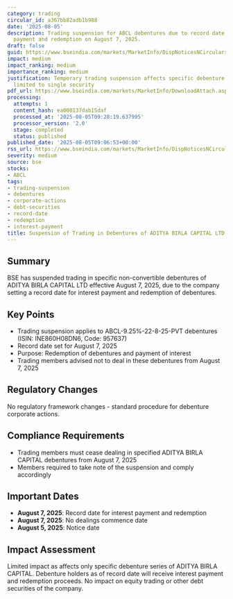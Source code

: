 ```yaml
---
category: trading
circular_id: a367bb82adb1b988
date: '2025-08-05'
description: Trading suspension for ABCL debentures due to record date for interest
  payment and redemption on August 7, 2025.
draft: false
guid: https://www.bseindia.com/markets/MarketInfo/DispNoticesNCirculars.aspx?Noticeid={74388C73-FB22-47A2-AF38-20ADF10A9394}&noticeno=20250805-15&dt=08/05/2025&icount=15&totcount=16&flag=0
impact: medium
impact_ranking: medium
importance_ranking: medium
justification: Temporary trading suspension affects specific debenture holders but
  limited to single security
pdf_url: https://www.bseindia.com/markets/MarketInfo/DownloadAttach.aspx?id=20250805-15&attachedId=
processing:
  attempts: 1
  content_hash: ea000137dab15daf
  processed_at: '2025-08-05T09:28:19.637995'
  processor_version: '2.0'
  stage: completed
  status: published
published_date: '2025-08-05T09:06:53+00:00'
rss_url: https://www.bseindia.com/markets/MarketInfo/DispNoticesNCirculars.aspx?Noticeid={74388C73-FB22-47A2-AF38-20ADF10A9394}&noticeno=20250805-15&dt=08/05/2025&icount=15&totcount=16&flag=0
severity: medium
source: bse
stocks:
- ABCL
tags:
- trading-suspension
- debentures
- corporate-actions
- debt-securities
- record-date
- redemption
- interest-payment
title: Suspension of Trading in Debentures of ADITYA BIRLA CAPITAL LTD
---
```


## Summary

BSE has suspended trading in specific non-convertible debentures of ADITYA BIRLA CAPITAL LTD effective August 7, 2025, due to the company setting a record date for interest payment and redemption of debentures.

## Key Points

- Trading suspension applies to ABCL-9.25%-22-8-25-PVT debentures (ISIN: INE860H08DN6, Code: 957637)
- Record date set for August 7, 2025
- Purpose: Redemption of debentures and payment of interest
- Trading members advised not to deal in these debentures from August 7, 2025

## Regulatory Changes

No regulatory framework changes - standard procedure for debenture corporate actions.

## Compliance Requirements

- Trading members must cease dealing in specified ADITYA BIRLA CAPITAL debentures from August 7, 2025
- Members required to take note of the suspension and comply accordingly

## Important Dates

- **August 7, 2025**: Record date for interest payment and redemption
- **August 7, 2025**: No dealings commence date
- **August 5, 2025**: Notice date

## Impact Assessment

Limited impact as affects only specific debenture series of ADITYA BIRLA CAPITAL. Debenture holders as of record date will receive interest payment and redemption proceeds. No impact on equity trading or other debt securities of the company.
